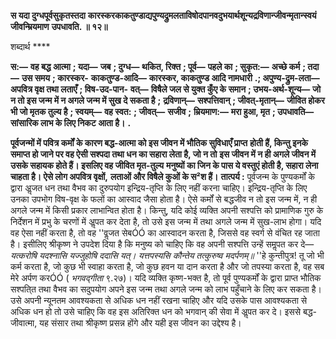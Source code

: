 **स यदा दुग्धपूर्वसुकृतस्तदा** **कारस्करकाकतुण्डाद्यपुण्यद्रुमलताविषोदपानवदुभयार्थशून्यद्रविणान्जीवन्मृतान्स्वयं जीवन्म्रियमाण** **उपधावति. ॥ १२॥** 

शब्दार्थ **** 

**स:—** **वह बद्ध आत्मा** **; यदा—** **जब** **; दुग्ध—** **थकित, रिक्त** **; पूर्व—** **पहले का** **; सुकृत:—** **अच्छे कर्म** **; तदा—** **उस समय** **; कारस्कर-** **काकतुण्ड-आदि—** **कारस्कर, काकतुण्ड आदि नामधारी** **.; अपुण्य-द्रुम-लता—** **अपवित्र वृक्ष तथा लताएँ** **; विष-उद-पान-** **वत्—** **विषैले जल से युक्त कुँए के समान** **; उभय-अर्थ-शून्य—** **जो न तो इस जन्म में न अगले जन्म में सुख दे सकता है** **;** **द्रविणान्—** **सश्पत्तिवान्** **; जीवत्-मृतान्—** **जीवित होकर भी जो मृतक तुल्य है** **; स्वयम्—** **वह स्वत:** **; जीवत्—** **सजीव** **;** **म्रियमाण:—** **मरा हुआ, मृत** **; उपधावति—** **सांसारिक लाभ के लिए निकट आता है।** **.** 

**पूर्वजन्मों में पवित्र कर्मों के कारण बद्ध-आत्मा को इस जीवन में भौतिक सुविधाएँ प्राप्त** **होती हैं, किन्तु इनके समाप्त हो जाने पर वह ऐसी सश्पदा तथा धन का सहारा लेता है, जो न तो** **इस जीवन में न ही अगले जीवन में उसके सहायक होते हैं। इसलिए वह जीवित मृत-तुल्य** **मनुष्यों का जिन के पास ये वस्तुएं होती है, सहारा लेना चाहता है। ऐसे लोग अपवित्र वृक्षों,** **लताओं और विषैले कुओं के स²श हैं।** **तात्पर्य :** पूर्वजन्म के पुण्यकर्मों के द्वारा अॢजत धन तथा वैभव का दुरुपयोग इन्द्रिय-तृप्ति के लिए नहीं करना चाहिए। इन्द्रिय-तृप्ति के लिए उनका उपभोग विष-वृक्ष के फलों का आस्वाद जैसा होता है। ऐसे कर्मों से बद्धजीव न तो इस जन्म में, न ही अगले जन्म में किसी प्रकार लाभान्वित होता है। किन्तु, यदि कोई व्यक्ति अपनी सश्पत्ति को प्रामाणिक गुरु के निर्देशन में प्रभु के चरणों में अॢपत कर देता है, तो उसे इस जन्म में तथा अगले जन्म में सुख-लाभ होगा। यदि वह ऐसा नहीं करता है, तो वह ''वॢजत सेबÓÓ का आस्वादन करता है, जिससे वह स्वर्ग से वंचित रह जाता है। इसीलिए श्रीकृष्ण ने उपदेश दिया है कि मनुष्य को चाहिए कि वह अपनी सश्पत्ति उन्हें समॢपत कर दे— *यत्करोषि यदश्नासि यज्जुहोषि ददासि यत्।* *यत्तपस्यसि कौन्तेय तत्कुरुष्व मदर्पणम्॥* ''हे कुन्तीपुत्र! तू जो भी कर्म करता है, जो कुछ भी स्वाहा करता है, जो कुछ हवन या दान करता है और जो तपस्या करता है, वह सब मेरे अर्पण करÓÓ ( *भगवद्गीता* ९.२७)। यदि व्यक्ति कृष्ण-भक्त है, तो पूर्व पुण्यकर्मों के द्वारा प्राप्त भौतिक सश्पति्त तथा वैभव का सदुपयोग अपने इस जन्म तथा अगले जन्म को लाभ पहुँचाने के लिए कर सकता है। उसे अपनी न्यूनतम आवश्यकता से अधिक धन नहीं रखना चाहिए और यदि उसके पास आवश्यकता से अधिक धन हो तो उसे चाहिए कि वह इस अतिरिक्त धन को भगवान् की सेवा में अॢपत कर दे। इससे बद्ध-जीवात्मा, यह संसार तथा श्रीकृष्ण प्रसन्न होंगे और यही इस जीवन का उद्देश्य है।  